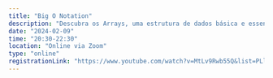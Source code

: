 ```yaml
---
title: "Big O Notation"
description: "Descubra os Arrays, uma estrutura de dados básica e essencial. Aprenda seus conceitos, operações e como utilizá-los para resolver problemas de forma eficiente no universo da computação!"
date: "2024-02-09"
time: "20:30-22:30"
location: "Online via Zoom"
type: "online"
registrationLink: "https://www.youtube.com/watch?v=MtLv9Rwb55Q&list=PLl10TyPY67Jgbh4QdRlRKr-7PjB9i5hWg"
---
```

